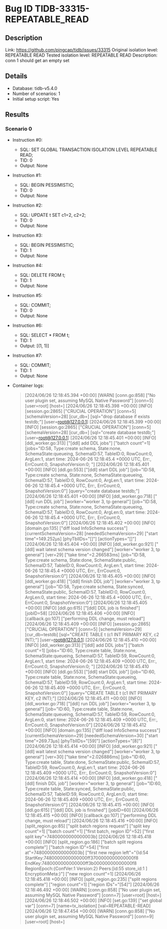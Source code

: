 # Bug ID TIDB-33315-REPEATABLE_READ

## Description

Link:                     https://github.com/pingcap/tidb/issues/33315
Original isolation level: REPEATABLE READ
Tested isolation level:   REPEATABLE READ
Description:              conn 1 should get an empty set


## Details
 * Database: tidb-v5.4.0
 * Number of scenarios: 1
 * Initial setup script: Yes

## Results
### Scenario 0
 * Instruction #0:
     - SQL:  SET GLOBAL TRANSACTION ISOLATION LEVEL REPEATABLE READ;
     - TID: 0
     - Output: None
 * Instruction #1:
     - SQL:  BEGIN PESSIMISTIC;
     - TID: 0
     - Output: None
 * Instruction #2:
     - SQL:  UPDATE t SET c1=2, c2=2;
     - TID: 0
     - Output: None
 * Instruction #3:
     - SQL:  BEGIN PESSIMISTIC;
     - TID: 1
     - Output: None
 * Instruction #4:
     - SQL:  DELETE FROM t;
     - TID: 1
     - Output: None
 * Instruction #5:
     - SQL:  COMMIT;
     - TID: 0
     - Output: None
 * Instruction #6:
     - SQL:  SELECT * FROM t;
     - TID: 1
     - Output: [(1, 1)]
 * Instruction #7:
     - SQL:  COMMIT;
     - TID: 1
     - Output: None

 * Container logs:
   > [2024/06/26 12:18:45.394 +00:00] [WARN] [conn.go:858] ["No user plugin set, assuming MySQL Native Password"] [conn=5] [user=root] [host=]
   > [2024/06/26 12:18:45.398 +00:00] [INFO] [session.go:2865] ["CRUCIAL OPERATION"] [conn=5] [schemaVersion=28] [cur_db=] [sql="drop database if exists testdb;"] [user=root@127.0.0.1]
   > [2024/06/26 12:18:45.399 +00:00] [INFO] [session.go:2865] ["CRUCIAL OPERATION"] [conn=5] [schemaVersion=28] [cur_db=] [sql="create database testdb;"] [user=root@127.0.0.1]
   > [2024/06/26 12:18:45.401 +00:00] [INFO] [ddl_worker.go:313] ["[ddl] add DDL jobs"] ["batch count"=1] [jobs="ID:58, Type:create schema, State:none, SchemaState:queueing, SchemaID:57, TableID:0, RowCount:0, ArgLen:1, start time: 2024-06-26 12:18:45.4 +0000 UTC, Err:<nil>, ErrCount:0, SnapshotVersion:0; "]
   > [2024/06/26 12:18:45.401 +00:00] [INFO] [ddl.go:553] ["[ddl] start DDL job"] [job="ID:58, Type:create schema, State:none, SchemaState:queueing, SchemaID:57, TableID:0, RowCount:0, ArgLen:1, start time: 2024-06-26 12:18:45.4 +0000 UTC, Err:<nil>, ErrCount:0, SnapshotVersion:0"] [query="create database testdb;"]
   > [2024/06/26 12:18:45.401 +00:00] [INFO] [ddl_worker.go:718] ["[ddl] run DDL job"] [worker="worker 3, tp general"] [job="ID:58, Type:create schema, State:none, SchemaState:queueing, SchemaID:57, TableID:0, RowCount:0, ArgLen:0, start time: 2024-06-26 12:18:45.4 +0000 UTC, Err:<nil>, ErrCount:0, SnapshotVersion:0"]
   > [2024/06/26 12:18:45.402 +00:00] [INFO] [domain.go:135] ["diff load InfoSchema success"] [currentSchemaVersion=28] [neededSchemaVersion=29] ["start time"=149.252µs] [phyTblIDs="[]"] [actionTypes="[]"]
   > [2024/06/26 12:18:45.404 +00:00] [INFO] [ddl_worker.go:921] ["[ddl] wait latest schema version changed"] [worker="worker 3, tp general"] [ver=29] ["take time"=2.266583ms] [job="ID:58, Type:create schema, State:done, SchemaState:public, SchemaID:57, TableID:0, RowCount:0, ArgLen:1, start time: 2024-06-26 12:18:45.4 +0000 UTC, Err:<nil>, ErrCount:0, SnapshotVersion:0"]
   > [2024/06/26 12:18:45.405 +00:00] [INFO] [ddl_worker.go:418] ["[ddl] finish DDL job"] [worker="worker 3, tp general"] [job="ID:58, Type:create schema, State:synced, SchemaState:public, SchemaID:57, TableID:0, RowCount:0, ArgLen:0, start time: 2024-06-26 12:18:45.4 +0000 UTC, Err:<nil>, ErrCount:0, SnapshotVersion:0"]
   > [2024/06/26 12:18:45.405 +00:00] [INFO] [ddl.go:615] ["[ddl] DDL job is finished"] [jobID=58]
   > [2024/06/26 12:18:45.406 +00:00] [INFO] [callback.go:107] ["performing DDL change, must reload"]
   > [2024/06/26 12:18:45.409 +00:00] [INFO] [session.go:2865] ["CRUCIAL OPERATION"] [conn=5] [schemaVersion=29] [cur_db=testdb] [sql="CREATE TABLE t (c1 INT PRIMARY KEY, c2 INT);"] [user=root@127.0.0.1]
   > [2024/06/26 12:18:45.410 +00:00] [INFO] [ddl_worker.go:313] ["[ddl] add DDL jobs"] ["batch count"=1] [jobs="ID:60, Type:create table, State:none, SchemaState:queueing, SchemaID:57, TableID:59, RowCount:0, ArgLen:1, start time: 2024-06-26 12:18:45.409 +0000 UTC, Err:<nil>, ErrCount:0, SnapshotVersion:0; "]
   > [2024/06/26 12:18:45.410 +00:00] [INFO] [ddl.go:553] ["[ddl] start DDL job"] [job="ID:60, Type:create table, State:none, SchemaState:queueing, SchemaID:57, TableID:59, RowCount:0, ArgLen:1, start time: 2024-06-26 12:18:45.409 +0000 UTC, Err:<nil>, ErrCount:0, SnapshotVersion:0"] [query="CREATE TABLE t (c1 INT PRIMARY KEY, c2 INT);"]
   > [2024/06/26 12:18:45.411 +00:00] [INFO] [ddl_worker.go:718] ["[ddl] run DDL job"] [worker="worker 3, tp general"] [job="ID:60, Type:create table, State:none, SchemaState:queueing, SchemaID:57, TableID:59, RowCount:0, ArgLen:0, start time: 2024-06-26 12:18:45.409 +0000 UTC, Err:<nil>, ErrCount:0, SnapshotVersion:0"]
   > [2024/06/26 12:18:45.412 +00:00] [INFO] [domain.go:135] ["diff load InfoSchema success"] [currentSchemaVersion=29] [neededSchemaVersion=30] ["start time"=269.73µs] [phyTblIDs="[59]"] [actionTypes="[8]"]
   > [2024/06/26 12:18:45.414 +00:00] [INFO] [ddl_worker.go:921] ["[ddl] wait latest schema version changed"] [worker="worker 3, tp general"] [ver=30] ["take time"=2.026886ms] [job="ID:60, Type:create table, State:done, SchemaState:public, SchemaID:57, TableID:59, RowCount:0, ArgLen:1, start time: 2024-06-26 12:18:45.409 +0000 UTC, Err:<nil>, ErrCount:0, SnapshotVersion:0"]
   > [2024/06/26 12:18:45.414 +00:00] [INFO] [ddl_worker.go:418] ["[ddl] finish DDL job"] [worker="worker 3, tp general"] [job="ID:60, Type:create table, State:synced, SchemaState:public, SchemaID:57, TableID:59, RowCount:0, ArgLen:0, start time: 2024-06-26 12:18:45.409 +0000 UTC, Err:<nil>, ErrCount:0, SnapshotVersion:0"]
   > [2024/06/26 12:18:45.415 +00:00] [INFO] [ddl.go:615] ["[ddl] DDL job is finished"] [jobID=60]
   > [2024/06/26 12:18:45.415 +00:00] [INFO] [callback.go:107] ["performing DDL change, must reload"]
   > [2024/06/26 12:18:45.416 +00:00] [INFO] [split_region.go:85] ["split batch regions request"] ["split key count"=1] ["batch count"=1] ["first batch, region ID"=52] ["first split key"=74800000000000003b]
   > [2024/06/26 12:18:45.418 +00:00] [INFO] [split_region.go:186] ["batch split regions complete"] ["batch region ID"=54] ["first at"=74800000000000003b] ["first new region left"="{Id:54 StartKey:7480000000000000ff3700000000000000f8 EndKey:7480000000000000ff3b00000000000000f8 RegionEpoch:{ConfVer:1 Version:2} Peers:[id:55 store_id:1 ] EncryptionMeta:<nil>}"] ["new region count"=1]
   > [2024/06/26 12:18:45.418 +00:00] [INFO] [split_region.go:235] ["split regions complete"] ["region count"=1] ["region IDs"="[54]"]
   > [2024/06/26 12:18:46.492 +00:00] [WARN] [conn.go:858] ["No user plugin set, assuming MySQL Native Password"] [conn=7] [user=root] [host=]
   > [2024/06/26 12:18:46.502 +00:00] [INFO] [set.go:139] ["set global var"] [conn=7] [name=tx_isolation] [val=REPEATABLE-READ]
   > [2024/06/26 12:18:47.454 +00:00] [WARN] [conn.go:858] ["No user plugin set, assuming MySQL Native Password"] [conn=9] [user=root] [host=]
